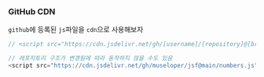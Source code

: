 ### GitHub CDN

`github`에 등록된 `js`파일을 `cdn`으로 사용해보자

```js
// <script src="https://cdn.jsdelivr.net/gh/[username]/[repository]@[branch-name]/[path]/[file-name.js]"></script>
```

```js
// 레포지토리 구조가 변경됨에 따라 동작하지 않을 수도 있음
<script src="https://cdn.jsdelivr.net/gh/museloper/jsf@main/numbers.js"></script>
```
